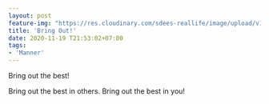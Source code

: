 ```yaml
---
layout: post
feature-img: "https://res.cloudinary.com/sdees-reallife/image/upload/v1555658919/sample_feature_img.png"
title: 'Bring Out!'
date: 2020-11-19 T21:53:02+07:00
tags:
- 'Manner'
---
```

Bring out the best!

<i class="fa fa-child" style="color:plum"></i>

Bring out the best in others. Bring out the best in you!
